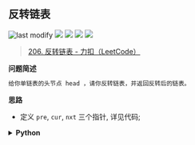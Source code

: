## 反转链表
<!--START_SECTION:badge-->

![last modify](https://img.shields.io/static/v1?label=last%20modify&message=2022-10-16%2017%3A41%3A53&color=yellowgreen&style=flat-square)
[![](https://img.shields.io/static/v1?label=&message=%E7%AE%80%E5%8D%95&color=yellow&style=flat-square)](../../../README.md#简单)
[![](https://img.shields.io/static/v1?label=&message=LeetCode&color=green&style=flat-square)](../../../README.md#leetcode)
[![](https://img.shields.io/static/v1?label=&message=%E9%93%BE%E8%A1%A8&color=blue&style=flat-square)](../../../README.md#链表)
[![](https://img.shields.io/static/v1?label=&message=%E7%83%AD%E9%97%A8%26%E7%BB%8F%E5%85%B8%26%E6%98%93%E9%94%99&color=blue&style=flat-square)](../../../README.md#热门经典易错)

<!--END_SECTION:badge-->
<!--info
tags: [链表, 经典]
source: LeetCode
level: 简单
number: '0206'
name: 反转链表
companies: []
-->

> [206. 反转链表 - 力扣（LeetCode）](https://leetcode.cn/problems/reverse-linked-list/)

<summary><b>问题简述</b></summary>

```txt
给你单链表的头节点 head ，请你反转链表，并返回反转后的链表。
```

<!-- 
<details><summary><b>详细描述</b></summary>

```txt
```

</details>
-->

<!-- <div align="center"><img src="../../../_assets/xxx.png" height="300" /></div> -->

<summary><b>思路</b></summary>

- 定义 `pre`, `cur`, `nxt` 三个指针, 详见代码;

<details><summary><b>Python</b></summary>

```python
# Definition for singly-linked list.
# class ListNode:
#     def __init__(self, val=0, next=None):
#         self.val = val
#         self.next = next

class Solution:
    def reverseList(self, head: Optional[ListNode]) -> Optional[ListNode]:

        pre, cur = None, head
        while cur:
            nxt = cur.next
            cur.next = pre
            pre = cur
            cur = nxt

        return pre
```

</details>


<!-- 
<summary><b>相关问题</b></summary>

-->
